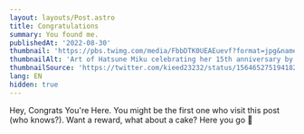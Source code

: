 ```yaml
---
layout: layouts/Post.astro
title: Congratulations
summary: You found me.
publishedAt: '2022-08-30'
thumbnail: 'https://pbs.twimg.com/media/FbbDTK0UEAEuevf?format=jpg&name=4096x4096'
thumbnailAlt: 'Art of Hatsune Miku celebrating her 15th anniversary by @kieed23232 on Twitter'
thumbnailSource: 'https://twitter.com/kieed23232/status/1564652751941820416'
lang: EN
hidden: true
---
```


Hey, Congrats You're Here. You might be the first one who visit this post (who knows?). Want a reward, what about a cake? Here you go 🍰

